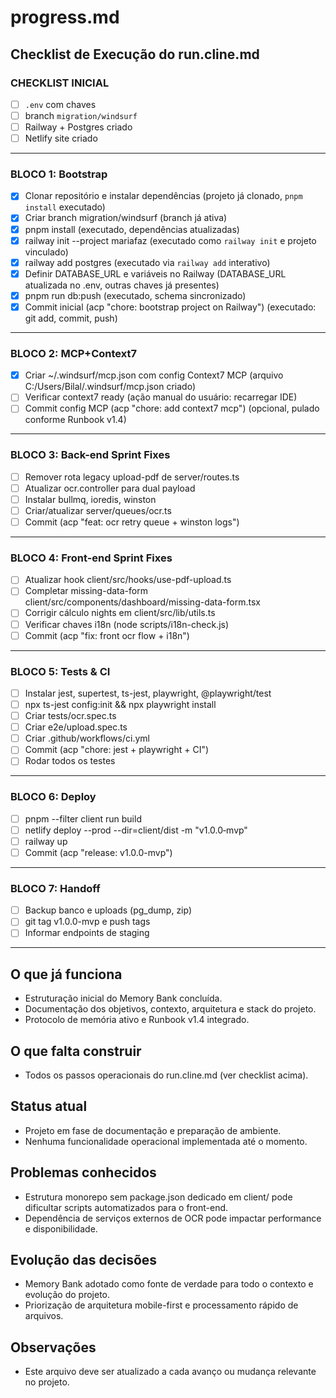 # progress.md

## Checklist de Execução do run.cline.md

### CHECKLIST INICIAL
- [ ] `.env` com chaves
- [ ] branch `migration/windsurf`
- [ ] Railway + Postgres criado
- [ ] Netlify site criado

---

### BLOCO 1: Bootstrap
- [X] Clonar repositório e instalar dependências (projeto já clonado, `pnpm install` executado)
- [X] Criar branch migration/windsurf (branch já ativa)
- [X] pnpm install (executado, dependências atualizadas)
- [X] railway init --project mariafaz (executado como `railway init` e projeto vinculado)
- [X] railway add postgres (executado via `railway add` interativo)
- [X] Definir DATABASE_URL e variáveis no Railway (DATABASE_URL atualizada no .env, outras chaves já presentes)
- [X] pnpm run db:push (executado, schema sincronizado)
- [X] Commit inicial (acp "chore: bootstrap project on Railway") (executado: git add, commit, push)

---

### BLOCO 2: MCP+Context7
- [X] Criar ~/.windsurf/mcp.json com config Context7 MCP (arquivo C:/Users/Bilal/.windsurf/mcp.json criado)
- [ ] Verificar context7 ready (ação manual do usuário: recarregar IDE)
- [ ] Commit config MCP (acp "chore: add context7 mcp") (opcional, pulado conforme Runbook v1.4)

---

### BLOCO 3: Back-end Sprint Fixes
- [ ] Remover rota legacy upload-pdf de server/routes.ts
- [ ] Atualizar ocr.controller para dual payload
- [ ] Instalar bullmq, ioredis, winston
- [ ] Criar/atualizar server/queues/ocr.ts
- [ ] Commit (acp "feat: ocr retry queue + winston logs")

---

### BLOCO 4: Front-end Sprint Fixes
- [ ] Atualizar hook client/src/hooks/use-pdf-upload.ts
- [ ] Completar missing-data-form client/src/components/dashboard/missing-data-form.tsx
- [ ] Corrigir cálculo nights em client/src/lib/utils.ts
- [ ] Verificar chaves i18n (node scripts/i18n-check.js)
- [ ] Commit (acp "fix: front ocr flow + i18n")

---

### BLOCO 5: Tests & CI
- [ ] Instalar jest, supertest, ts-jest, playwright, @playwright/test
- [ ] npx ts-jest config:init && npx playwright install
- [ ] Criar tests/ocr.spec.ts
- [ ] Criar e2e/upload.spec.ts
- [ ] Criar .github/workflows/ci.yml
- [ ] Commit (acp "chore: jest + playwright + CI")
- [ ] Rodar todos os testes

---

### BLOCO 6: Deploy
- [ ] pnpm --filter client run build
- [ ] netlify deploy --prod --dir=client/dist -m "v1.0.0‑mvp"
- [ ] railway up
- [ ] Commit (acp "release: v1.0.0-mvp")

---

### BLOCO 7: Handoff
- [ ] Backup banco e uploads (pg_dump, zip)
- [ ] git tag v1.0.0-mvp e push tags
- [ ] Informar endpoints de staging

---

## O que já funciona
- Estruturação inicial do Memory Bank concluída.
- Documentação dos objetivos, contexto, arquitetura e stack do projeto.
- Protocolo de memória ativo e Runbook v1.4 integrado.

## O que falta construir
- Todos os passos operacionais do run.cline.md (ver checklist acima).

## Status atual
- Projeto em fase de documentação e preparação de ambiente.
- Nenhuma funcionalidade operacional implementada até o momento.

## Problemas conhecidos
- Estrutura monorepo sem package.json dedicado em client/ pode dificultar scripts automatizados para o front-end.
- Dependência de serviços externos de OCR pode impactar performance e disponibilidade.

## Evolução das decisões
- Memory Bank adotado como fonte de verdade para todo o contexto e evolução do projeto.
- Priorização de arquitetura mobile-first e processamento rápido de arquivos.

## Observações
- Este arquivo deve ser atualizado a cada avanço ou mudança relevante no projeto.

